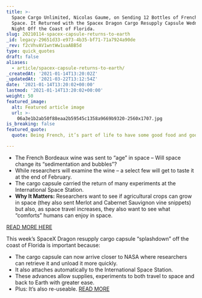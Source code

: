 ```yaml
---
title: >-
  Space Cargo Unlimited, Nicolas Gaume, on Sending 12 Bottles of French Wine to
  Space. It Returned with the Spacex Dragon Cargo Resupply Capsule Wednesday
  Night Off the Coast of Florida.
slug: 20210114-spacex-capsule-returns-to-earth
_id: legacy-29651d33-e973-4b35-bf71-71a7924a90de
_rev: f2cVhvAV1wntWw1uaABB5d
type: quick_quotes
draft: false
aliases:
  - article/spacex-capsule-returns-to-earth/
_createdAt: '2021-01-14T13:20:02Z'
_updatedAt: '2021-03-22T13:12:54Z'
date: '2021-01-14T13:20:02+00:00'
lastmod: '2021-01-14T13:20:02+00:00'
weight: 50
featured_image:
  alt: Featured article image
  url: >-
    06a3e1b2ab50f88eaa2b59545c1358a9669b9320-2560x1707.jpg
is_breaking: false
featured_quote:
  quote: Being French, it’s part of life to have some good food and good wine.

---
```

* The French Bordeaux wine was sent to “age” in space – Will space change its “sedimentation and bubbles”?
* While researchers will examine the wine – a select few will get to taste it at the end of February.
* The cargo capsule carried the return of many experiments at the International Space Station.
* **Why It Matters:** Researchers want to see if agricultural crops can grow in space (they also sent Merlot and Cabernet Sauvignon vine snippets) but also, as space travel increases, they also want to see what “comforts” humans can enjoy in space.

[READ MORE HERE](https://apnews.com/article/french-wine-vines-head-home-from-space-7b6618c03efa9b02b5d929a937cbb234)

This week’s SpaceX Dragon resupply cargo capsule “splashdown” off the coast of Florida is important because:

* The cargo capsule can now arrive closer to NASA where researchers can retrieve it and unload it more quickly.
* It also attaches automatically to the International Space Station.
* These advances allow supplies, experiments to both travel to space and back to Earth with greater ease.
* Plus: It’s also re-useable. [READ MORE](https://www.space.com/spacex-upgraded-dragon-crs-21-atlantic-splashdown)